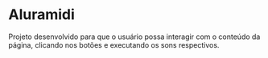 # Aluramidi
Projeto desenvolvido para que o usuário possa interagir com o conteúdo da página, clicando nos botões e executando os sons respectivos. 
